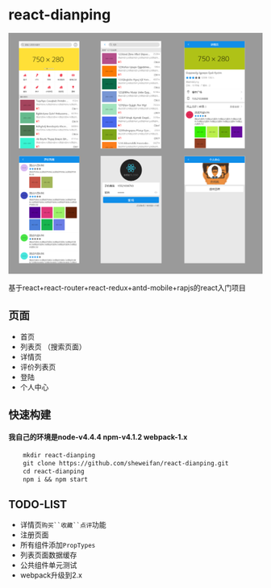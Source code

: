 # react-dianping

![项目总览](https://github.com/sheweifan/react-dianping/raw/dev/readmeFile/overview.png "项目总览") 

基于react+react-router+react-redux+antd-mobile+rapjs的react入门项目

## 页面
* 首页
* 列表页 （搜索页面）
* 详情页 
* 评价列表页
* 登陆
* 个人中心

## 快速构建
#### 我自己的环境是node-v4.4.4 npm-v4.1.2 webpack-1.x

		mkdir react-dianping
		git clone https://github.com/sheweifan/react-dianping.git
		cd react-dianping
		npm i && npm start

## TODO-LIST
* 详情页`购买``收藏``点评`功能
* 注册页面
* 所有组件添加`PropTypes`
* 列表页面数据缓存
* 公共组件单元测试
* webpack升级到2.x
